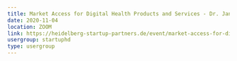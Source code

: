 ```yaml
---
title: Market Access for Digital Health Products and Services - Dr. Jan Broenneke - health innovation hub
date: 2020-11-04
location: ZOOM
link: https://heidelberg-startup-partners.de/event/market-access-for-digital-health-products-and-services-dr-henrik-matthies-health-innovation-hub/
usergroup: startuphd
type: usergroup
---
```

